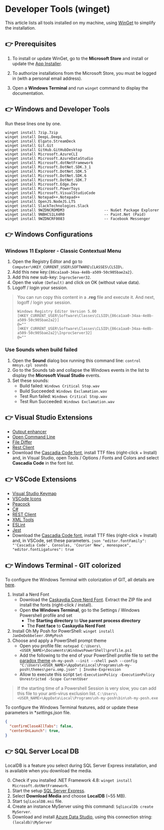 # Developer Tools (winget)

This article lists all tools installed on my machine, using [WinGet](https://github.com/microsoft/winget-cli) to simplify the installation.

## 👉 Prerequisites

  1. To install or update WinGet, go to the **Microsoft Store** 
     and install or update the [App Installer](https://www.microsoft.com/store/productId/9NBLGGH4NNS1).
     
  2. To authorize installations from the Microsoft Store, you must be logged in (with a personal email address).
  
  3. Open a **Windows Terminal** and run `winget` command to display the documentation.

## 👉 Windows and Developer Tools

Run these lines one by one.

```
winget install 7zip.7zip
winget install DeepL.DeepL
winget install Elgato.StreamDeck
winget install Git.Git
winget install GitHub.GitHubDesktop
winget install Microsoft.AzureCLI
winget install Microsoft.AzureDataStudio
winget install Microsoft.dotNetFramework
winget install Microsoft.DotNet.SDK.3_1
winget install Microsoft.DotNet.SDK.5
winget install Microsoft.DotNet.SDK.6
winget install Microsoft.DotNet.SDK.7
winget install Microsoft.Edge.Dev
winget install Microsoft.PowerToys
winget install Microsoft.VisualStudioCode
winget install Notepad++.Notepad++
winget install OpenJS.NodeJS.LTS
winget install SlackTechnologies.Slack
winget install 9WZDNCRDMDM3                  -- NuGet Package Explorer
winget install 9NBHCS1LX4R0                  -- Paint.Net (Paid)
winget install 9WZDNCRF0083                  -- Facebook Messenger
```

## 👉 Windows Configurations

### Windows 11 Explorer - Classic Contextual Menu

1. Open the Registry Editor and go to `Computer\HKEY_CURRENT_USER\SOFTWARE\CLASSES\CLSID\`.
2. Add this new key:`{86ca1aa0-34aa-4e8b-a509-50c905bae2a2}`.
3. Add this new sub-key: `InprocServer32`.
4. Open the value `(Default)` and click on OK (without value data).
4. Logoff / login your session.

> You can run copy this content in a **.reg** file and execute it.
> And next, logoff / login your session.
> ```
> Windows Registry Editor Version 5.00
> [HKEY_CURRENT_USER\Software\Classes\CLSID\{86ca1aa0-34aa-4e8b-a509-50c905bae2a2}]
> @=""
> [HKEY_CURRENT_USER\Software\Classes\CLSID\{86ca1aa0-34aa-4e8b-a509-50c905bae2a2}\InprocServer32]
> @=""
> ``` 

### Use Sounds when build failed

1. Open the **Sound** dialog box running this command line: `control mmsys.cpl sounds`
2. Go to the Sounds tab and collapse the Windows events in the list to display the **Microsoft Visual Studio** events.
3. Set these sounds:
    - Build failed: `Windows Critical Stop.wav`
    - Build Succeeded: `Windows Exclamation.wav`
    - Test Run failed: `Windows Critical Stop.wav`
    - Test Run Succeeded: `Windows Exclamation.wav`
    
## 👉 Visual Studio Extensions

- [Output enhancer](https://github.com/MykolaBalakin/VSOutputEnhancer)
- [Open Command Line](https://github.com/madskristensen/OpenCommandLine)
- [File Differ](https://github.com/madskristensen/FileDiffer)
- [Rest Client](https://github.com/madskristensen/RestClientVS)
- Download the [Cascadia Code font](https://github.com/microsoft/cascadia-code), install TTF files (right-click + Install) and, in Visual Studio, open Tools / Options / Fonts and Colors and select **Cascadia Code** in the font list.

## 👉 VSCode Extensions

- [Visual Studio Keymap](https://marketplace.visualstudio.com/items?itemName=ms-vscode.vs-keybindings)
- [VSCode Icons](https://marketplace.visualstudio.com/items?itemName=vscode-icons-team.vscode-icons)
- [Peacock](https://marketplace.visualstudio.com/items?itemName=johnpapa.vscode-peacock)
- [C#](https://marketplace.visualstudio.com/items?itemName=ms-dotnettools.csharp)
- [REST Client](https://marketplace.visualstudio.com/items?itemName=humao.rest-client)
- [XML Tools](https://marketplace.visualstudio.com/items?itemName=DotJoshJohnson.xml)
- [ESLint](https://marketplace.visualstudio.com/items?itemName=dbaeumer.vscode-eslint)
- [Jest](https://marketplace.visualstudio.com/items?itemName=Orta.vscode-jest)
- Download the [Cascadia Code font](https://github.com/microsoft/cascadia-code), install TTF files (right-click + Install) and, in VSCode, set these parameters.
      ```json
      "editor.fontFamily": "'Cascadia Code', Consolas, 'Courier New', monospace",
      "editor.fontLigatures": true
      ```

## 👉 Windows Terminal - GIT colorized

To configure the Windows Terminal with colorization of GIT, all details are [here](https://docs.microsoft.com/windows/terminal/tutorials/custom-prompt-setup).

1. Install a Nerd Font
   - Download the [Caskaydia Cove Nerd Font](https://github.com/ryanoasis/nerd-fonts/releases/download/v2.1.0/CascadiaCode.zip).
     Extract the ZIP file and install the fonts (right-click / install).
   - Open **the Windows Terminal**, go to the Settings / Windows Powershell profile and set
      - The **Starting directory** to **Use parent process directory**
      - The **Font face** to **Caskaydia Nerd Font**
3. Install Oh My Posh for PowerShell: `winget install JanDeDobbeleer.OhMyPosh`
4. Choose and apply a PowerShell prompt theme
   - Open you profile file: 
     `notepad C:\Users\<USER_NAME>\Documents\WindowsPowerShell\profile.ps1`
   - Add the following to the end of your PowerShell profile file to set the [paradox theme](https://ohmyposh.dev/docs/themes)
     `oh-my-posh --init --shell pwsh --config "C:\Users\<USER_NAME>\AppData\Local\Programs\oh-my-posh\themes\peru.omp.json" | Invoke-Expression`     
   - Allow to execute this script
     `Set-ExecutionPolicy -ExecutionPolicy Unrestricted -Scope CurrentUser`
> If the starting time of a Powershell Session is very slow, you can add this file to your anti-virus exclusion list.
> `C:\Users\<USER_NAME>\AppData\Local\Programs\oh-my-posh\bin\oh-my-posh.exe`

To configure the Windows Terminal features, add or update these parameters in **settings.json* file.
```json
{
  "confirmCloseAllTabs": false,
  "centerOnLaunch": true,
}
```

## 👉 SQL Server Local DB

LocalDB is a feature you select during SQL Server Express installation, and is available when you download the media.

0. Check if you installed .NET Framework 4.8: `winget install Microsoft.dotNetFramework`.
1. Start the setup [SQL Server Express](https://docs.microsoft.com/en-us/sql/database-engine/configure-windows/sql-server-express-localdb).
2. Select **Download Media** and choose **LocalDB** (~55 MB).
3. Start `SqlLocalDB.msi` file.
4. Create an instance MyServer using this command: `SqlLocalDb create MyServer`.
5. Download and install [Azure Data Studio](https://learn.microsoft.com/sql/azure-data-studio/download-azure-data-studio),
   using this connection string: `(localdb)\MyServer`
